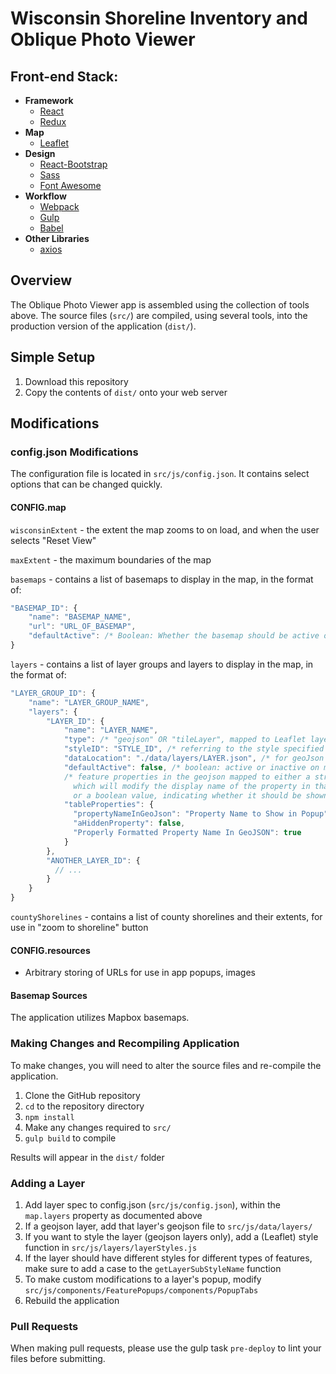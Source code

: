 # Wisconsin Shoreline Inventory and Oblique Photo Viewer

## Front-end Stack:
 * **Framework**
   * [React](https://facebook.github.io/react/)
   * [Redux](http://redux.js.org/)
 * **Map**
   * [Leaflet](http://leafletjs.com/)
 * **Design**
   * [React-Bootstrap](https://react-bootstrap.github.io/)
   * [Sass](http://sass-lang.com/)
   * [Font Awesome](http://fontawesome.io/)
 * **Workflow**
   * [Webpack](https://webpack.github.io/)
   * [Gulp](http://gulpjs.com/)
   * [Babel](https://babeljs.io/)
 * **Other Libraries**
   * [axios](https://github.com/mzabriskie/axios)

## Overview
The Oblique Photo Viewer app is assembled using the collection of tools above. The source files (```src/```) are compiled, using several tools, into the production version of the application (```dist/```).

## Simple Setup
1. Download this repository
2. Copy the contents of ```dist/``` onto your web server

## Modifications

### config.json Modifications
The configuration file is located in ```src/js/config.json```. It contains select options that can be changed quickly.

#### CONFIG.map

```wisconsinExtent``` - the extent the map zooms to on load, and when the user selects "Reset View"

```maxExtent``` - the maximum boundaries of the map

```basemaps``` - contains a list of basemaps to display in the map, in the format of:

````Javascript
"BASEMAP_ID": {
    "name": "BASEMAP_NAME",
    "url": "URL_OF_BASEMAP",
    "defaultActive": /* Boolean: Whether the basemap should be active on map load */
}
````
```layers``` - contains a list of layer groups and layers to display in the map, in the format of:
````Javascript
"LAYER_GROUP_ID": {
    "name": "LAYER_GROUP_NAME",
    "layers": {
        "LAYER_ID": {
            "name": "LAYER_NAME",
            "type": /* "geojson" OR "tileLayer", mapped to Leaflet layer types of same name */,
            "styleID": "STYLE_ID", /* referring to the style specified in /src/js/layers/layerStyles.js */
            "dataLocation": "./data/layers/LAYER.json", /* for geoJson types, refers to location of geoJSON file with layer data */
            "defaultActive": false, /* boolean: active or inactive on map load */
            /* feature properties in the geojson mapped to either a string,
              which will modify the display name of the property in that feature's popup,
              or a boolean value, indicating whether it should be shown or hidden */
            "tableProperties": {
              "propertyNameInGeoJson": "Property Name to Show in Popup"
              "aHiddenProperty": false,
              "Properly Formatted Property Name In GeoJSON": true
            }
        },
        "ANOTHER_LAYER_ID": {
          // ...
        }
    }
}
````
```countyShorelines``` - contains a list of county shorelines and their extents, for use in "zoom to shoreline" button

#### CONFIG.resources
- Arbitrary storing of URLs for use in app popups, images

#### Basemap Sources
The application utilizes Mapbox basemaps.

### Making Changes and Recompiling Application
To make changes, you will need to alter the source files and re-compile the application.
1. Clone the GitHub repository
1. ```cd``` to the repository directory
1. ```npm install```
1. Make any changes required to ```src/```
1. ```gulp build``` to compile

Results will appear in the ```dist/``` folder

### Adding a Layer
1. Add layer spec to config.json (```src/js/config.json```), within the ```map.layers``` property as documented above
1. If a geojson layer, add that layer's geojson file to ```src/js/data/layers/```
1. If you want to style the layer (geojson layers only), add a (Leaflet) style function in ```src/js/layers/layerStyles.js```
1. If the layer should have different styles for different types of features, make sure to add a case to the `getLayerSubStyleName` function
1. To make custom modifications to a layer's popup, modify ```src/js/components/FeaturePopups/components/PopupTabs```
1. Rebuild the application

### Pull Requests

When making pull requests, please use the gulp task `pre-deploy` to lint your files before submitting.
